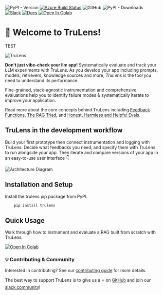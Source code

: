 ![PyPI - Version](https://img.shields.io/pypi/v/trulens?label=trulens&link=https%3A%2F%2Fpypi.org%2Fproject%2Ftrulens%2F)
[![Azure Build Status](https://dev.azure.com/truera/trulens/_apis/build/status%2FTruLens%20E2E%20Tests?branchName=main)](https://dev.azure.com/truera/trulens/_build/latest?definitionId=8&branchName=main)
![GitHub](https://img.shields.io/github/license/truera/trulens)
![PyPI - Downloads](https://img.shields.io/pypi/dm/trulens)
[![Slack](https://img.shields.io/badge/slack-join-green?logo=slack)](https://communityinviter.com/apps/aiqualityforum/josh)
[![Docs](https://img.shields.io/badge/docs-trulens.org-blue)](https://www.trulens.org/getting_started/)
[![Open In Colab](https://colab.research.google.com/assets/colab-badge.svg)](https://colab.research.google.com/github/truera/trulens/blob/main/examples/quickstart/langchain_quickstart.ipynb)

# 🦑 Welcome to TruLens!

TEST

![TruLens](https://www.trulens.org/assets/images/Neural_Network_Explainability.png)

**Don't just vibe-check your llm app!** Systematically evaluate and track your
LLM experiments with TruLens. As you develop your app including prompts, models,
retrievers, knowledge sources and more, *TruLens* is the tool you need to
understand its performance.

Fine-grained, stack-agnostic instrumentation and comprehensive evaluations help
you to identify failure modes & systematically iterate to improve your
application.

Read more about the core concepts behind TruLens including [Feedback Functions](https://www.trulens.org/getting_started/core_concepts/feedback_functions/),
[The RAG Triad](https://www.trulens.org/getting_started/core_concepts/rag_triad/),
and [Honest, Harmless and Helpful Evals](https://www.trulens.org/getting_started/core_concepts/honest_harmless_helpful_evals/).

## TruLens in the development workflow

Build your first prototype then connect instrumentation and logging with
TruLens. Decide what feedbacks you need, and specify them with TruLens to run
alongside your app. Then iterate and compare versions of your app in an
easy-to-use user interface 👇

![Architecture
Diagram](https://www.trulens.org/assets/images/TruLens_Architecture.png)

## Installation and Setup

Install the trulens pip package from PyPI.

```bash
    pip install trulens
```

## Quick Usage

Walk through how to instrument and evaluate a RAG built from scratch with
TruLens.

[![Open In
Colab](https://colab.research.google.com/assets/colab-badge.svg)](https://colab.research.google.com/github/truera/trulens/blob/main/examples/quickstart/quickstart.ipynb)

### 💡 Contributing & Community

Interested in contributing? See our [contributing
guide](https://www.trulens.org/trulens/contributing/) for more details.

The best way to support TruLens is to give us a ⭐ on
[GitHub](https://www.github.com/truera/trulens) and join our [slack
community](https://communityinviter.com/apps/aiqualityforum/josh)!
